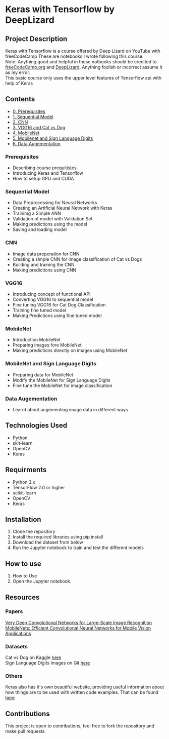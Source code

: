 # Keras with Tensorflow by DeepLizard
## Project Description
Keras with Tensorflow is  a course offered by Deep Lizard on YouTube with freeCodeCamp
These are notebooks I wrote following this course.<br>
Note:
Anything good and helpful in these notbooks should be credited to [freeCodeCamp.org](https://www.freecodecamp.org/) and [DeepLizard](https://deeplizard.com/).
Anything foolish or incorrect assume it as my error.<br>
This basic course only uses the upper level features of Tensorflow api with help of Keras

## Contents
* [0. Prerequisites](https://github.com/tajammulbasheer/keras_with_tenforflow/blob/main/0.prerequisites.ipynb)
* [1. Sequential Model](https://github.com/tajammulbasheer/keras_with_tenforflow/blob/main/1.sequential_model.ipynb)
* [2. CNN ](https://github.com/tajammulbasheer/keras_with_tenforflow/blob/main/3.vgg16_catvsdog.ipynb)
* [3. VGG16 and Cat vs Dog](https://github.com/tajammulbasheer/keras_with_tenforflow/blob/main/4.mobile_net.ipynb)
* [4. MobileNet](https://github.com/tajammulbasheer/keras_with_tenforflow/blob/main/5.mobilenrt_sign_lang_digits.ipynb)
* [5. Mobilenet and Sign Language Digits](https://github.com/tajammulbasheer/keras_with_tenforflow/blob/main/5.mobilenrt_sign_lang_digits.ipynb)
* [6. Data Augementation](https://github.com/tajammulbasheer/keras_with_tenforflow/blob/main/6.dataaug.ipynb)

### Prerequisites
 - Describing course prequitistes.
 - Introducing Keras and Tensorflow
 - How to setup GPU and CUDA

### Sequential Model
- Data Preprocessing for Neural  Networks
- Creating an Artificial Neural Network with Keras
- Trainimg a Simple ANN
- Validation of model with Validation Set
- Making predictions using the model
- Saving and loading model

### CNN
- Image data preperation for CNN
- Creating a simple CNN for image classification of Cat vs Dogs
- Building and training the CNN
- Making predictions using CNN

### VGG16
- Introducing concept of functional API
- Converting VGG16 to sequential model
- Fine tuning VGG16 for Cat Dog Classification
- Training fine tuned model
- Making Predictions using fine tuned model

### MobileNet
- Introduction MobileNet
- Preparing images fore MobileNet
- Making predictions directly on images using MobileNet

### MobileNet and Sign Language Digits
- Preparing data for MobileNet
- Modify the MobileNet for Sign Language Digits
- Fine tune the MobileNet for image classification

### Data Augementation
- Learnt about augementing image data in different ways

## Technologies Used
- Python
- skit-learn
- OpenCV
- Keras

## Requirments
- Python 3.x
- TensorFlow 2.0 or higher
- scikit-learn
- OpenCV
- Keras   

## Installation
  1. Clone the repository
  2. Install the required libraries using pip install
  3. Download the dataset from below
  4. Run the Jupyter notebook to train and test the different models

## How to use
  1. How to Use
  2. Open the Jupyter notebook.
## Resources
 ### Papers
 [Very Deep Convolutional Networks for Large-Scale Image Recognition](https://arxiv.org/abs/1409.1556)<br>
 [MobileNets: Efficient Convolutional Neural Networks for Mobile Vision Applications](https://arxiv.org/abs/1704.04861)

 ### Datasets
 Cat vs Dog on Kaggle [here](https://www.kaggle.com/c/dogs-vs-cats/data) <br>
 Sign Language Digits Images on Git [here](https://github.com/ardamavi/Sign-Language-Digits-Dataset)
 
 ### Others
 Keras also has it's own beautiful website, providing useful information about how things are to be used with written code examples.
 That can be found [here](https://keras.io/examples/)

## Contributions
This project is open to contributions, feel free to fork the repository and make pull requests.
